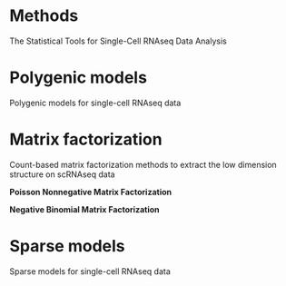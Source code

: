 
# Methods
The Statistical Tools for Single-Cell RNAseq Data Analysis

# Polygenic models
Polygenic models for single-cell RNAseq data

# Matrix factorization
Count-based matrix factorization methods to extract the low dimension structure on scRNAseq data

**Poisson Nonnegative Matrix Factorization**

**Negative Binomial Matrix Factorization**

# Sparse models
Sparse models for single-cell RNAseq data

